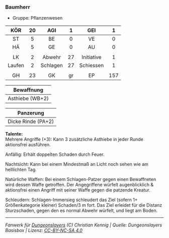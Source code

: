 ### Baumherr

- Gruppe: Pflanzenwesen

|  KÖR   | 20  |   AGI    |  1  |    GEI     |  1  |
| :----: | :-: | :------: | :-: | :--------: | :-: |
|   ST   |  5  |    BE    |  0  |     VE     |  0  |
|   HÄ   |  5  |    GE    |  0  |     AU     |  0  |
|        |     |          |     |            |     |
|   LK   |  2  |  Abwehr  | 27  | Initiative |  1  |
| Laufen |  2  | Schlagen | 27  | Schiessen  |  1  |
|        |     |          |     |            |     |
|   GH   | 23  |    GK    | gr  |     EP     | 157 |

|   Bewaffnung    |
| :-------------: |
| Asthiebe (WB+2) |

|     Panzerung      |
| :----------------: |
| Dicke Rinde (PA+2) |

**Talente:**  
Mehrere Angriffe (+3): Kann 3 zusätzliche Asthiebe in jeder Runde aktionsfrei ausführen.

Anfällig: Erhält doppelten Schaden durch Feuer.

Nachtsicht: Kann bei einem Mindestmaß an Licht noch sehen wie am helllichten Tag.

Natürliche Waffen: Bei einem Schlagen-Patzer gegen einen Bewaffneten wird dessen Waffe getroffen. Der Angegriffene würfelt augenblicklich & aktionsfrei einen Angriff mit seiner Waffe gegen die patzende Kreatur.

Schleudern: Schlagen-Immersieg schleudert das Ziel (sofern 1+ Größenkategorie kleiner) Schaden/3 m fort. Das Ziel erleidet für die Distanz Sturzschaden, gegen den es normal Abwehr würfelt, und liegt am Boden.

---

_Fanwerk für [Dungeonslayers](https://www.dungeonslayers.net/) (C) Christian Kennig | Quelle: Dungeonslayers Basisbox | Lizenz: [CC-BY-NC-SA 4.0](https://creativecommons.org/licenses/by-nc-sa/4.0/deed.de)_
